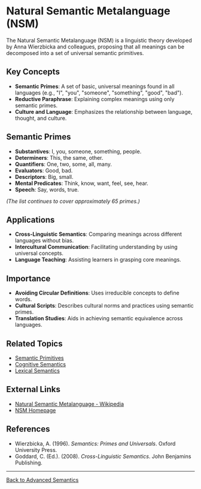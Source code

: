 # Natural Semantic Metalanguage (NSM)

The Natural Semantic Metalanguage (NSM) is a linguistic theory developed by Anna Wierzbicka and colleagues, proposing that all meanings can be decomposed into a set of universal semantic primitives.

## Key Concepts

- **Semantic Primes**: A set of basic, universal meanings found in all languages (e.g., "I", "you", "someone", "something", "good", "bad").
- **Reductive Paraphrase**: Explaining complex meanings using only semantic primes.
- **Culture and Language**: Emphasizes the relationship between language, thought, and culture.

## Semantic Primes

- **Substantives**: I, you, someone, something, people.
- **Determiners**: This, the same, other.
- **Quantifiers**: One, two, some, all, many.
- **Evaluators**: Good, bad.
- **Descriptors**: Big, small.
- **Mental Predicates**: Think, know, want, feel, see, hear.
- **Speech**: Say, words, true.

*(The list continues to cover approximately 65 primes.)*

## Applications

- **Cross-Linguistic Semantics**: Comparing meanings across different languages without bias.
- **Intercultural Communication**: Facilitating understanding by using universal concepts.
- **Language Teaching**: Assisting learners in grasping core meanings.

## Importance

- **Avoiding Circular Definitions**: Uses irreducible concepts to define words.
- **Cultural Scripts**: Describes cultural norms and practices using semantic primes.
- **Translation Studies**: Aids in achieving semantic equivalence across languages.

## Related Topics

- [Semantic Primitives](https://en.wikipedia.org/wiki/Semantic_primes)
- [Cognitive Semantics](Cognitive-Semantics.md)
- [Lexical Semantics](../Lexical-Semantics.md)

## External Links

- [Natural Semantic Metalanguage - Wikipedia](https://en.wikipedia.org/wiki/Natural_semantic_metalanguage)
- [NSM Homepage](https://nsm-approach.net/)

## References

- Wierzbicka, A. (1996). *Semantics: Primes and Universals*. Oxford University Press.
- Goddard, C. (Ed.). (2008). *Cross-Linguistic Semantics*. John Benjamins Publishing.

---

[Back to Advanced Semantics](README.md)
